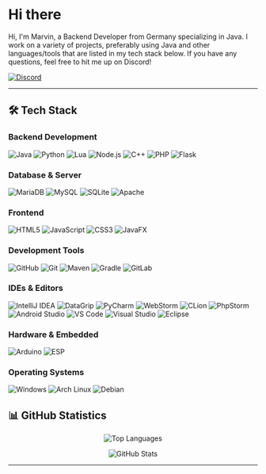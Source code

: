 # Hi there

Hi, I'm Marvin, a Backend Developer from Germany specializing in Java. I work on a variety of projects, preferably using Java and other languages/tools that are listed in my tech stack below. If you have any questions, feel free to hit me up on Discord!

[![Discord](https://img.shields.io/badge/Discord-Obamator-5865F2?style=flat-square&logo=discord&logoColor=white)](https://discord.com)

---

## 🛠️ Tech Stack

### Backend Development
![Java](https://img.shields.io/badge/Java-007396?style=flat-square&logo=java&logoColor=white)
![Python](https://img.shields.io/badge/Python-3776AB?style=flat-square&logo=python&logoColor=white)
![Lua](https://img.shields.io/badge/Lua-2C2D72?style=flat-square&logo=lua&logoColor=white)
![Node.js](https://img.shields.io/badge/Node.js-339933?style=flat-square&logo=nodedotjs&logoColor=white)
![C++](https://img.shields.io/badge/C++-00599C?style=flat-square&logo=c%2B%2B&logoColor=white)
![PHP](https://img.shields.io/badge/PHP-777BB4?style=flat-square&logo=php&logoColor=white)
![Flask](https://img.shields.io/badge/Flask-000000?style=flat-square&logo=flask&logoColor=white)

### Database & Server
![MariaDB](https://img.shields.io/badge/MariaDB-003545?style=flat-square&logo=mariadb&logoColor=white)
![MySQL](https://img.shields.io/badge/MySQL-4479A1?style=flat-square&logo=mysql&logoColor=white)
![SQLite](https://img.shields.io/badge/SQLite-003B57?style=flat-square&logo=sqlite&logoColor=white)
![Apache](https://img.shields.io/badge/Apache-D22128?style=flat-square&logo=apache&logoColor=white)

### Frontend
![HTML5](https://img.shields.io/badge/HTML5-E34F26?style=flat-square&logo=html5&logoColor=white)
![JavaScript](https://img.shields.io/badge/JavaScript-F7DF1E?style=flat-square&logo=javascript&logoColor=black)
![CSS3](https://img.shields.io/badge/CSS3-1572B6?style=flat-square&logo=css3&logoColor=white)
![JavaFX](https://img.shields.io/badge/JavaFX-5586A4?style=flat-square&logo=java&logoColor=white)

### Development Tools
![GitHub](https://img.shields.io/badge/GitHub-181717?style=flat-square&logo=github&logoColor=white)
![Git](https://img.shields.io/badge/Git-F05032?style=flat-square&logo=git&logoColor=white)
![Maven](https://img.shields.io/badge/Maven-C71A36?style=flat-square&logo=apache-maven&logoColor=white)
![Gradle](https://img.shields.io/badge/Gradle-02303A?style=flat-square&logo=gradle&logoColor=white)
![GitLab](https://img.shields.io/badge/GitLab-FCA121?style=flat-square&logo=gitlab&logoColor=white)


### IDEs & Editors
![IntelliJ IDEA](https://img.shields.io/badge/IntelliJ_IDEA-000000?style=flat-square&logo=intellij-idea&logoColor=white)
![DataGrip](https://img.shields.io/badge/DataGrip-000000?style=flat-square&logo=datagrip&logoColor=white)
![PyCharm](https://img.shields.io/badge/PyCharm-000000?style=flat-square&logo=pycharm&logoColor=white)
![WebStorm](https://img.shields.io/badge/WebStorm-000000?style=flat-square&logo=webstorm&logoColor=white)
![CLion](https://img.shields.io/badge/CLion-000000?style=flat-square&logo=clion&logoColor=white)
![PhpStorm](https://img.shields.io/badge/PhpStorm-000000?style=flat-square&logo=phpstorm&logoColor=white)
![Android Studio](https://img.shields.io/badge/Android_Studio-3DDC84?style=flat-square&logo=android-studio&logoColor=white)
![VS Code](https://img.shields.io/badge/VS_Code-007ACC?style=flat-square&logo=visual-studio-code&logoColor=white)
![Visual Studio](https://img.shields.io/badge/Visual_Studio-5C2D91?style=flat-square&logo=visual-studio&logoColor=white)
![Eclipse](https://img.shields.io/badge/Eclipse-2C2255?style=flat-square&logo=eclipse&logoColor=white)

### Hardware & Embedded
![Arduino](https://img.shields.io/badge/Arduino-00979D?style=flat-square&logo=arduino&logoColor=white)
![ESP](https://img.shields.io/badge/ESP-000000?style=flat-square&logo=esphome&logoColor=white)

### Operating Systems
![Windows](https://img.shields.io/badge/Windows-0078D6?style=flat-square&logo=windows&logoColor=white)
![Arch Linux](https://img.shields.io/badge/Arch_Linux-1793D1?style=flat-square&logo=arch-linux&logoColor=white)
![Debian](https://img.shields.io/badge/Debian-A81D33?style=flat-square&logo=debian&logoColor=white)


## 📊 GitHub Statistics

<div align="center">

![Top Languages](https://github-readme-stats.vercel.app/api/top-langs/?username=Marvinzock34&layout=compact&theme=dark&hide_border=true)
  
![GitHub Stats](https://github-readme-stats.vercel.app/api?username=Marvinzock34&show_icons=true&theme=dark&hide_border=true&count_private=true)

</div>

---
